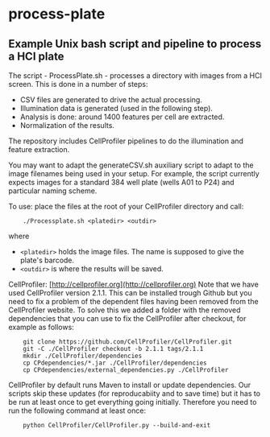 # process-plate
## Example Unix bash script and pipeline to process a HCI plate

The script - ProcessPlate.sh - processes a directory with images from 
a HCI screen. This is done in a number of steps: 
* CSV files are generated to drive the actual processing.
* Illumination data is generated (used in the following step).
* Analysis is done: around 1400 features per cell are extracted.
* Normalization of the results.

The repository includes CellProfiler pipelines to do the illumination
and feature extraction.

You may want to adapt the generateCSV.sh auxiliary script to adapt
to the image filenames being used in your setup. For example, the script
currently expects images for a standard 384 well plate (wells A01 
to P24) and particular naming scheme.

To use: place the files at the root of your CellProfiler directory and 
call:
```
	./Processplate.sh <platedir> <outdir>
```
where
* `<platedir>` holds the image files. The name is supposed to give the
plate's barcode.
* `<outdir>` is where the results will be saved.

CellProfiler: [http://cellprofiler.org](http://cellprofiler.org)
Note that we have used CellProfiler version 2.1.1. This can be installed trough Github but you need to fix a problem of the dependent files having been removed from the CellProfiler website.
To solve this we added a folder with the removed dependencies that you can use to fix the CellProfiler after checkout, for example as follows:
```
    git clone https://github.com/CellProfiler/CellProfiler.git
    git -C ./CellProfiler checkout -b 2.1.1 tags/2.1.1
    mkdir ./CellProfiler/dependencies
    cp CPdependencies/*.jar ./CellProfiler/dependencies
    cp CPdependencies/external_dependencies.py ./CellProfiler
```
CellProfiler by default runs Maven to install or update dependencies. Our scripts skip these updates (for reproducabiity and to save time) but it has to be run at least once to get everything going initially.
Therefore you need to run the following command at least once:
```
    python CellProfiler/CellProfiler.py --build-and-exit
```

